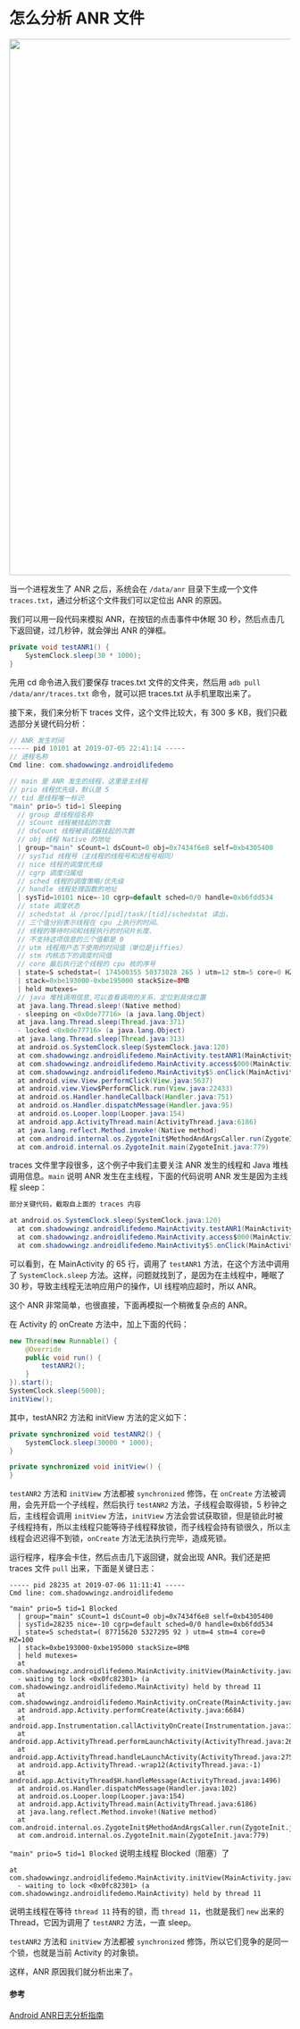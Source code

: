 # 怎么分析 ANR 文件

<img src="art/1.png" width = "540" height = "960"/>

当一个进程发生了 ANR 之后，系统会在 `/data/anr` 目录下生成一个文件 `traces.txt`，通过分析这个文件我们可以定位出 ANR 的原因。

我们可以用一段代码来模拟 ANR，在按钮的点击事件中休眠 30 秒，然后点击几下返回键，过几秒钟，就会弹出 ANR 的弹框。

```java
private void testANR1() {
    SystemClock.sleep(30 * 1000);
}
```

先用 cd 命令进入我们要保存 traces.txt 文件的文件夹，然后用 `adb pull /data/anr/traces.txt` 命令，就可以把 traces.txt 从手机里取出来了。

接下来，我们来分析下 traces 文件，这个文件比较大，有 300 多 KB，我们只截选部分关键代码分析：

```java
// ANR 发生时间
----- pid 10101 at 2019-07-05 22:41:14 -----
// 进程名称
Cmd line: com.shadowwingz.androidlifedemo

// main 是 ANR 发生的线程，这里是主线程
// prio 线程优先级，默认是 5
// tid 是线程唯一标识
"main" prio=5 tid=1 Sleeping
  // group 是线程组名称
  // sCount 线程被挂起的次数
  // dsCount 线程被调试器挂起的次数
  // obj 线程 Native 的地址
  | group="main" sCount=1 dsCount=0 obj=0x7434f6e8 self=0xb4305400
  // sysTid 线程号（主线程的线程号和进程号相同）
  // nice 线程的调度优先级
  // cgrp 调度归属组
  // sched 线程的调度策略/优先级
  // handle 线程处理函数的地址
  | sysTid=10101 nice=-10 cgrp=default sched=0/0 handle=0xb6fdd534
  // state 调度状态
  // schedstat 从 /proc/[pid]/task/[tid]/schedstat 读出，
  // 三个值分别表示线程在 cpu 上执行的时间、
  // 线程的等待时间和线程执行的时间片长度、
  // 不支持这项信息的三个值都是 0
  // utm 线程用户态下使用的时间值（单位是jiffies）
  // stm 内核态下的调度时间值
  // core 最后执行这个线程的 cpu 核的序号
  | state=S schedstat=( 174500355 50373028 265 ) utm=12 stm=5 core=0 HZ=100
  | stack=0xbe193000-0xbe195000 stackSize=8MB
  | held mutexes=
  // java 堆栈调用信息,可以查看调用的关系，定位到具体位置
  at java.lang.Thread.sleep!(Native method)
  - sleeping on <0x0de77716> (a java.lang.Object)
  at java.lang.Thread.sleep(Thread.java:371)
  - locked <0x0de77716> (a java.lang.Object)
  at java.lang.Thread.sleep(Thread.java:313)
  at android.os.SystemClock.sleep(SystemClock.java:120)
  at com.shadowwingz.androidlifedemo.MainActivity.testANR1(MainActivity.java:65)
  at com.shadowwingz.androidlifedemo.MainActivity.access$000(MainActivity.java:14)
  at com.shadowwingz.androidlifedemo.MainActivity$5.onClick(MainActivity.java:53)
  at android.view.View.performClick(View.java:5637)
  at android.view.View$PerformClick.run(View.java:22433)
  at android.os.Handler.handleCallback(Handler.java:751)
  at android.os.Handler.dispatchMessage(Handler.java:95)
  at android.os.Looper.loop(Looper.java:154)
  at android.app.ActivityThread.main(ActivityThread.java:6186)
  at java.lang.reflect.Method.invoke!(Native method)
  at com.android.internal.os.ZygoteInit$MethodAndArgsCaller.run(ZygoteInit.java:889)
  at com.android.internal.os.ZygoteInit.main(ZygoteInit.java:779)
```

traces 文件里字段很多，这个例子中我们主要关注 ANR 发生的线程和 Java 堆栈调用信息。`main` 说明 ANR 发生在主线程，下面的代码说明 ANR 发生是因为主线程 sleep：

```java
部分关键代码，截取自上面的 traces 内容

at android.os.SystemClock.sleep(SystemClock.java:120)
  at com.shadowwingz.androidlifedemo.MainActivity.testANR1(MainActivity.java:65)
  at com.shadowwingz.androidlifedemo.MainActivity.access$000(MainActivity.java:14)
  at com.shadowwingz.androidlifedemo.MainActivity$5.onClick(MainActivity.java:53)
```

可以看到，在 MainActivity 的 65 行，调用了 `testANR1` 方法，在这个方法中调用了 `SystemClock.sleep` 方法。这样，问题就找到了，是因为在主线程中，睡眠了 30 秒，导致主线程无法响应用户的操作，UI 线程响应超时，所以 ANR。

这个 ANR 非常简单，也很直接，下面再模拟一个稍微复杂点的 ANR。

在 Activity 的 onCreate 方法中，加上下面的代码：

```java
new Thread(new Runnable() {
    @Override
    public void run() {
        testANR2();
    }
}).start();
SystemClock.sleep(5000);
initView();
```

其中，testANR2 方法和 initView 方法的定义如下：

```java
private synchronized void testANR2() {
    SystemClock.sleep(30000 * 1000);
}

private synchronized void initView() {
}
```

`testANR2` 方法和 `initView` 方法都被 `synchronized` 修饰，在 `onCreate` 方法被调用，会先开启一个子线程，然后执行 `testANR2` 方法，子线程会取得锁，5 秒钟之后，主线程会调用 `initView` 方法，`initView` 方法会尝试获取锁，但是锁此时被子线程持有，所以主线程只能等待子线程释放锁，而子线程会持有锁很久，所以主线程会迟迟得不到锁，`onCreate` 方法无法执行完毕，造成死锁。

运行程序，程序会卡住，然后点击几下返回键，就会出现 ANR。我们还是把 traces 文件 `pull` 出来，下面是关键日志：

```
----- pid 28235 at 2019-07-06 11:11:41 -----
Cmd line: com.shadowwingz.androidlifedemo

"main" prio=5 tid=1 Blocked
  | group="main" sCount=1 dsCount=0 obj=0x7434f6e8 self=0xb4305400
  | sysTid=28235 nice=-10 cgrp=default sched=0/0 handle=0xb6fdd534
  | state=S schedstat=( 87715620 5327295 92 ) utm=4 stm=4 core=0 HZ=100
  | stack=0xbe193000-0xbe195000 stackSize=8MB
  | held mutexes=
  at com.shadowwingz.androidlifedemo.MainActivity.initView(MainActivity.java:79)
  - waiting to lock <0x0fc82301> (a com.shadowwingz.androidlifedemo.MainActivity) held by thread 11
  at com.shadowwingz.androidlifedemo.MainActivity.onCreate(MainActivity.java:67)
  at android.app.Activity.performCreate(Activity.java:6684)
  at android.app.Instrumentation.callActivityOnCreate(Instrumentation.java:1119)
  at android.app.ActivityThread.performLaunchActivity(ActivityThread.java:2637)
  at android.app.ActivityThread.handleLaunchActivity(ActivityThread.java:2751)
  at android.app.ActivityThread.-wrap12(ActivityThread.java:-1)
  at android.app.ActivityThread$H.handleMessage(ActivityThread.java:1496)
  at android.os.Handler.dispatchMessage(Handler.java:102)
  at android.os.Looper.loop(Looper.java:154)
  at android.app.ActivityThread.main(ActivityThread.java:6186)
  at java.lang.reflect.Method.invoke!(Native method)
  at com.android.internal.os.ZygoteInit$MethodAndArgsCaller.run(ZygoteInit.java:889)
  at com.android.internal.os.ZygoteInit.main(ZygoteInit.java:779)
```

`"main" prio=5 tid=1 Blocked` 说明主线程 Blocked（阻塞）了

```
at com.shadowwingz.androidlifedemo.MainActivity.initView(MainActivity.java:79)
  - waiting to lock <0x0fc82301> (a com.shadowwingz.androidlifedemo.MainActivity) held by thread 11
```

说明主线程在等待 `thread 11` 持有的锁，而 `thread 11`，也就是我们 `new` 出来的 Thread，它因为调用了 `testANR2` 方法，一直 sleep。

`testANR2` 方法和 `initView` 方法都被 `synchronized` 修饰，所以它们竞争的是同一个锁，也就是当前 Activity 的对象锁。

这样，ANR 原因我们就分析出来了。

#### 参考 ####

[Android ANR日志分析指南](https://zhuanlan.zhihu.com/p/50107397)